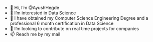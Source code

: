 - 👋 Hi, I’m @AyushHegde
- 👀 I’m interested in Data Science
- 🌱 I have obtained my Computer Science Engineering Degree and a professional 6 month certification in Data Science
- 💞️ I’m looking to contribute on real time projects for companies
- 📫 Reach me by my mail

<!---
AyushHegde/AyushHegde is a ✨ special ✨ repository because its `README.md` (this file) appears on your GitHub profile.
You can click the Preview link to take a look at your changes.
--->
